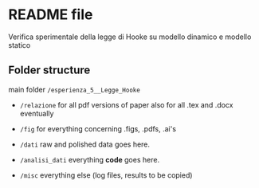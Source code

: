 README file
===========
Verifica sperimentale della legge di Hooke su modello dinamico e modello statico

Folder structure
----------------
main folder `/esperienza_5__Legge_Hooke`

* `/relazione`
    for all pdf versions of paper
    also for all .tex and .docx eventually

* `/fig`
    for everything concerning .figs, .pdfs, .ai's

* `/dati`
    raw and polished data goes here.

* `/analisi_dati`
    everything __code__ goes here.

* `/misc`
    everything else (log files, results to be 
    copied)


